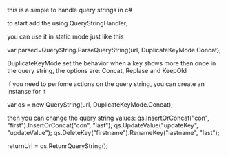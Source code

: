 this is a simple to handle query strings in c#

to start add the using QueryStringHandler;

you can use it in static mode just like this

var parsed=QueryString.ParseQueryString(url, DuplicateKeyMode.Concat);

DuplicateKeyMode set the behavior when a key shows more then once in the query string, the options are: Concat, Replase and KeepOld

if you need to perfome actions on the query string, you can create an instanse for it

var qs = new QueryString(url, DuplicateKeyMode.Concat);

then you can change the query string values:
qs.InsertOrConcat("con", "first").InsertOrConcat("con", "last");
qs.UpdateValue("updateKey", "updateValue");
qs.DeleteKey("firstname").RenameKey("lastname", "last");
 
returnUrl = qs.RetunrQueryString();
